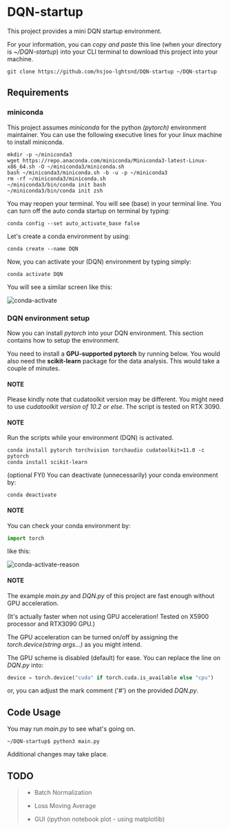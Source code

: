 # DQN-startup
This project provides a mini DQN startup environment.

For your information, you can <i>copy and paste</i> this line (when your directory is <i>~/DQN-startup</i>) into your CLI terminal to download this project into your machine.

```shell
git clone https://github.com/hsjoo-lghtsnd/DQN-startup ~/DQN-startup
```

## Requirements
### miniconda
This project assumes <i>miniconda</i> for the python <i>(pytorch)</i> environment maintainer. You can use the following executive lines for your <i>linux</i> machine to install miniconda.

```shell
mkdir -p ~/miniconda3
wget https://repo.anaconda.com/miniconda/Miniconda3-latest-Linux-x86_64.sh -O ~/miniconda3/miniconda.sh
bash ~/miniconda3/miniconda.sh -b -u -p ~/miniconda3
rm -rf ~/miniconda3/miniconda.sh
~/miniconda3/bin/conda init bash
~/miniconda3/bin/conda init zsh
```

You may reopen your terminal. You will see (base) in your terminal line. You can turn off the auto conda startup on terminal by typing:

```shell
conda config --set auto_activate_base false
```

Let's create a conda environment by using:
```shell
conda create --name DQN
```

Now, you can activate your (DQN) environment by typing simply:
```shell
conda activate DQN
```
You will see a similar screen like this:

![conda-activate](https://user-images.githubusercontent.com/46191084/178430890-7f6caeba-50be-40a7-9bd3-557cdb089ae8.png)

### DQN environment setup
Now you can install <i>pytorch</i> into your DQN environment. This section contains how to setup the environment.

You need to install a <b>GPU-supported pytorch</b> by running below. You would also need the <b>scikit-learn</b> package for the data analysis. This would take a couple of minutes.
#### NOTE
Please kindly note that cudatoolkit version may be different. You might need to use <i>cudatoolkit version of 10.2 or else</i>. The script is tested on RTX 3090.

#### NOTE
Run the scripts while your environment (DQN) is activated.

```shell
conda install pytorch torchvision torchaudio cudatoolkit=11.0 -c pytorch
conda install scikit-learn
```

(optional FYI) You can deactivate (unnecessarily) your conda environment by:

```shell
conda deactivate
```
#### NOTE
You can check your conda environment by:
```python
import torch
```
like this:

![conda-activate-reason](https://user-images.githubusercontent.com/46191084/178488583-8b5569cf-2f8f-470f-b7c2-d582b96cf4ef.png)

#### NOTE
The example <i>main.py</i> and <i>DQN.py</i> of this project are fast enough without GPU acceleration.

(It's actually faster when not using GPU acceleration! Tested on X5900 processor and RTX3090 GPU.)

The GPU acceleration can be turned on/off by assigning the <i>torch.device(string args...)</i> as you might intend.

The GPU scheme is disabled (default) for ease. You can replace the line on <i>DQN.py</i> into:
```python
device = torch.device("cuda" if torch.cuda.is_available else "cpu")
```
or, you can adjust the mark comment ('#') on the provided <i>DQN.py</i>.

## Code Usage
You may run <i>main.py</i> to see what's going on.

```shell
~/DQN-startup$ python3 main.py
```

Additional changes may take place.

## TODO
> - Batch Normalization
> 
> - Loss Moving Average
> 
> - GUI (ipython notebook plot - using matplotlib)
